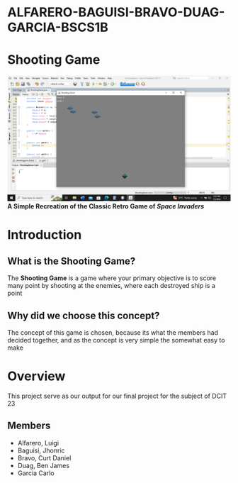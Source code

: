 # ALFARERO-BAGUISI-BRAVO-DUAG-GARCIA-BSCS1B
# Shooting Game
![Output of The Shooting Game](https://github.com/CirJ9/ALFARERO-BAGUISI-BRAVO-DUAG-GARCIA-BSCS1B/blob/main/Final%20Output.png)
**A Simple Recreation of the Classic Retro Game of _Space Invaders_**

# Introduction
## What is the Shooting Game?
The **Shooting Game** is a game where your primary objective is to score many point by shooting at the enemies, where each destroyed ship is a point

## Why did we choose this concept?
The concept of this game is chosen, because its what the members had decided together, and as the concept is very simple the somewhat easy to make

# Overview 
This project serve as our output for our final project for the subject of DCIT 23
## Members
* Alfarero, Luigi
* Baguisi, Jhonric
* Bravo, Curt Daniel
* Duag, Ben James
* Garcia Carlo
